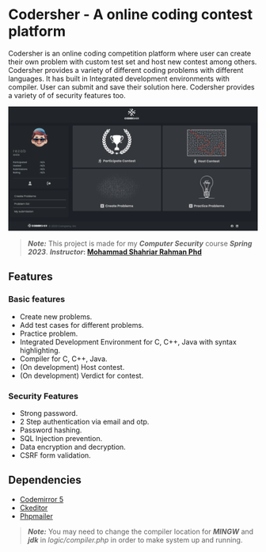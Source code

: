 # Codersher - A online coding contest platform

Codersher is an online coding competition platform where user can create their own problem with custom test set and host new contest among others. Codersher provides a variety of different coding problems with different languages. It has built in Integrated development environments with compiler. User can submit and save their solution here. Codersher provides a variety of of security features too.

![Fishbook branding](./assets/Banner/banner.png "😎😎")

> **_Note:_** This project is made for my **_Computer Security_** course **_Spring 2023_**. **_Instructor_: [Mohammad Shahriar Rahman Phd](https://cse.uiu.ac.bd/profiles/rahman-mohammad-shahriar/)**

## Features

### Basic features

- Create new problems.
- Add test cases for different problems.
- Practice problem.
- Integrated Development Environment for C, C++, Java with syntax highlighting.
- Compiler for C, C++, Java.
- (On development) Host contest.
- (On development) Verdict for contest.

### Security Features

- Strong password.
- 2 Step authentication via email and otp.
- Password hashing.
- SQL Injection prevention.
- Data encryption and decryption.
- CSRF form validation.

## Dependencies

- [Codemirror 5](https://codemirror.net/5/)
- [Ckeditor](https://ckeditor.com/ckeditor-4/)
- [Phpmailer](https://github.com/PHPMailer/PHPMailer)

> **_Note:_** You may need to change the compiler location for **_MINGW_** and **_jdk_** in _logic/compiler.php_ in order to make system up and running.
